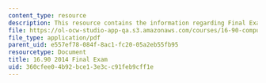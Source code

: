 ```yaml
---
content_type: resource
description: This resource contains the information regarding Final Exam.
file: https://ol-ocw-studio-app-qa.s3.amazonaws.com/courses/16-90-computational-methods-in-aerospace-engineering-spring-2014/360cfee04b92bce13e3cc91feb9cff1e_MIT16_90S14_final.pdf
file_type: application/pdf
parent_uid: e557ef78-084f-8ac1-fc20-05a2eb55fb95
resourcetype: Document
title: 16.90 2014 Final Exam
uid: 360cfee0-4b92-bce1-3e3c-c91feb9cff1e
---
```

